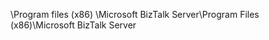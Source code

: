 <span data-ttu-id="c3dfc-101">\Program files (x86) \Microsoft BizTalk Server</span><span class="sxs-lookup"><span data-stu-id="c3dfc-101">\Program Files (x86)\Microsoft BizTalk Server</span></span>